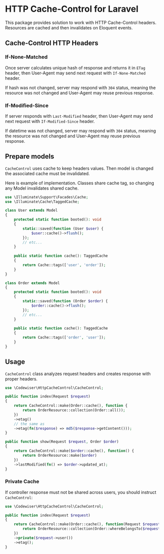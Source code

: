 # HTTP Cache-Control for Laravel

This package provides solution to work with HTTP Cache-Control headers. Resources are cached and then invalidates on Eloquent events.

## Cache-Control HTTP Headers

### If-None-Matched

Once server calculates unique hash of response and returns it in `ETag` header, then User-Agent may send next request with `If-None-Matched` header.

If hash was not changed, server may respond with `304` status, meaning the resource was not changed and User-Agent may reuse previous response.

### If-Modified-Since

If server responds with `Last-Modified` header, then User-Agent may send next request with `If-Modified-Since` header.

If datetime was not changed, server may respond with `304` status, meaning the resource was not changed and User-Agent may reuse previous response.

## Prepare models

`CacheControl` uses cache to keep headers values. Then model is 
changed the associated cache must be invalidated.

Here is example of implementation. Classes share cache tag, so changing any 
Model invalidates shared cache.

```php
use \Illuminate\Support\Facades\Cache;
use \Illuminate\Cache\TaggedCache;

class User extends Model
{
    protected static function booted(): void
    {
        static::saved(function (User $user) {
            $user::cache()->flush();
        });
        // etc...
    }
    
    public static function cache(): TaggedCache
    {
        return Cache::tags(['user', 'order']);
    }
}

class Order extends Model
{
    protected static function booted(): void
    {
        static::saved(function (Order $order) {
            $order::cache()->flush();
        });
        // etc...
    }
    
    public static function cache(): TaggedCache
    {
        return Cache::tags(['order', 'user']);
    }
}
```

## Usage

`CacheControl` class analyzes request headers and creates response with proper headers.

```php
use \Codewiser\HttpCacheControl\CacheControl;

public function index(Request $request)
{
    return CacheControl::make(Order::cache(), function {
        return OrderResource::collection(Order::all());
    })
    ->etag()
    // the same as
    ->etag(fn($response) => md5($response->getContent()));
}

public function show(Request $request, Order $order)
{
    return CacheControl::make($order::cache(), function() {
        return OrderResource::make($order)
    })
    ->lastModified(fn() => $order->updated_at);
}
```

### Private Cache

If controller response must not be shared across users, you should instruct `CacheControl`:

```php
use \Codewiser\HttpCacheControl\CacheControl;

public function index(Request $request)
{
    return CacheControl::make(Order::cache(), function(Request $request) {
        return OrderResource::collection(Order::whereBelongsTo($request->user()))
    })
    ->private($request->user())
    ->etag();
}
```

